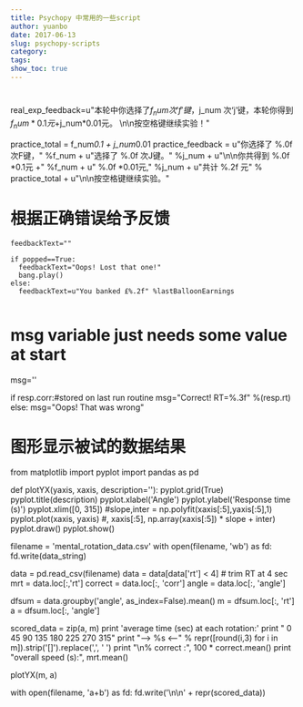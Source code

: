 ```yaml
---
title: Psychopy 中常用的一些script
author: yuanbo
date: 2017-06-13
slug: psychopy-scripts
category:   
tags: 
show_toc: true
---
```


#


real_exp_feedback=u"本轮中你选择了$f_num 次'f'键，$j_num 次‘j’键，本轮你得到$f_num*0.1元+$j_num*0.01元。 \n\n按空格键继续实验！"

practice_total = f_num*0.1 + j_num*0.01
practice_feedback = u"你选择了 %.0f 次F键，" %f_num  + u"选择了 %.0f 次J键。" %j_num + u"\n\n你共得到 %.0f *0.1元 +" %f_num + u" %.0f *0.01元," %j_num + u"共计 %.2f 元" % practice_total + u"\n\n按空格键继续实验。"


#  根据正确错误给予反馈
```
feedbackText=""

if popped==True:
  feedbackText="Oops! Lost that one!"
  bang.play()
else:
  feedbackText=u"You banked £%.2f" %lastBalloonEarnings
  
```


#  msg variable just needs some value at start

msg=''

if resp.corr:#stored on last run routine
  msg="Correct! RT=%.3f" %(resp.rt)
else:
  msg="Oops! That was wrong"

# 图形显示被试的数据结果
from matplotlib import pyplot
import pandas as pd

def plotYX(yaxis, xaxis, description=''):
    pyplot.grid(True)
    pyplot.title(description)
    pyplot.xlabel('Angle')
    pyplot.ylabel('Response time (s)')
    pyplot.xlim([0, 315])
    #slope,inter = np.polyfit(xaxis[:5],yaxis[:5],1)
    pyplot.plot(xaxis, yaxis) #, xaxis[:5], np.array(xaxis[:5]) * slope + inter)
    pyplot.draw()
    pyplot.show()

filename = 'mental_rotation_data.csv'
with open(filename, 'wb') as fd:
    fd.write(data_string)

data = pd.read_csv(filename)
data = data[data['rt'] < 4]  # trim RT at 4 sec
mrt = data.loc[:,'rt']
correct = data.loc[:, 'corr']
angle = data.loc[:, 'angle']

dfsum = data.groupby('angle', as_index=False).mean()
m = dfsum.loc[:, 'rt']
a = dfsum.loc[:, 'angle']

scored_data = zip(a, m)
print 'average time (sec) at each rotation:'
print "  0  45  90  135 180 225 270 315"
print "--> %s <--" % repr([round(i,3) for i in m]).strip('[]').replace(',', '  ')
print "\n% correct        :", 100 * correct.mean()
print "overall speed (s):", mrt.mean()

plotYX(m, a)

with open(filename, 'a+b') as fd:
    fd.write('\n\n' + repr(scored_data))